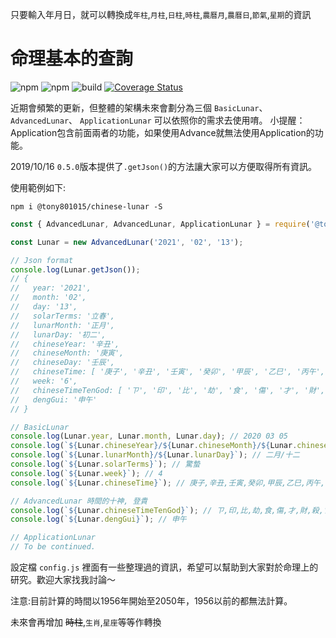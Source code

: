 只要輸入年月日，就可以轉換成`年柱`,`月柱`,`日柱`,`時柱`,`農曆月`,`農曆日`,`節氣`,`星期`的資訊  
# 命理基本的查詢
![npm](https://img.shields.io/npm/v/@tony801015/chinese-lunar)
![npm](https://img.shields.io/npm/dm/@tony801015/chinese-lunar)
![build](https://travis-ci.org/tony801015/chinese-lunar.svg?branch=master)
[![Coverage Status](https://coveralls.io/repos/github/tony801015/chinese-lunar/badge.svg?branch=master)](https://coveralls.io/github/tony801015/chinese-lunar?branch=master)

近期會頻繁的更新，但整體的架構未來會劃分為三個 `BasicLunar`、`AdvancedLunar`、 `ApplicationLunar` 可以依照你的需求去使用唷。 小提醒：Application包含前面兩者的功能，如果使用Advance就無法使用Application的功能。

2019/10/16 `0.5.0`版本提供了`.getJson()`的方法讓大家可以方便取得所有資訊。

使用範例如下:
```
npm i @tony801015/chinese-lunar -S
```

```js
const { AdvancedLunar, AdvancedLunar, ApplicationLunar } = require('@tony801015/chinese-lunar');

const Lunar = new AdvancedLunar('2021', '02', '13');

// Json format
console.log(Lunar.getJson());
// { 
//   year: '2021',
//   month: '02',
//   day: '13',
//   solarTerms: '立春',
//   lunarMonth: '正月',
//   lunarDay: '初二',
//   chineseYear: '辛丑',
//   chineseMonth: '庚寅',
//   chineseDay: '壬辰',
//   chineseTime: [ '庚子', '辛丑', '壬寅', '癸卯', '甲辰', '乙巳', '丙午', '丁未', '戊申', '己酉', '庚戌', '辛亥' ],
//   week: '6',
//   chineseTimeTenGod: [ 'ㄗ', '印', '比', '劫', '食', '傷', '才', '財', '殺', '官', 'ㄗ', '印' ],
//   dengGui: '申午' 
// }

// BasicLunar
console.log(Lunar.year, Lunar.month, Lunar.day); // 2020 03 05
console.log(`${Lunar.chineseYear}/${Lunar.chineseMonth}/${Lunar.chineseDay}`); // 庚子/己卯/丁未
console.log(`${Lunar.lunarMonth}/${Lunar.lunarDay}`); // 二月/十二
console.log(`${Lunar.solarTerms}`); // 驚蟄
console.log(`${Lunar.week}`); // 4
console.log(`${Lunar.chineseTime}`); // 庚子,辛丑,壬寅,癸卯,甲辰,乙巳,丙午,丁未,戊申,己酉,庚戌,辛亥

// AdvancedLunar 時間的十神, 登貴
console.log(`${Lunar.chineseTimeTenGod}`); // ㄗ,印,比,劫,食,傷,才,財,殺,官,ㄗ,印
console.log(`${Lunar.dengGui}`); // 申午

// ApplicationLunar
// To be continued.
```

設定檔 `config.js` 裡面有一些整理過的資訊，希望可以幫助到大家對於命理上的研究。歡迎大家找我討論～

注意:目前計算的時間以1956年開始至2050年，1956以前的都無法計算。

未來會再增加 ~~時柱~~,`生肖`,`星座`等等作轉換
